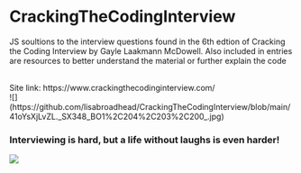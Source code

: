 # CrackingTheCodingInterview

JS soultions to the interview questions found in the 6th edtion of Cracking the Coding Interview by Gayle Laakmann McDowell. Also included in entries are resources to better understand the material or further explain the code

<br/>
Site link: https://www.crackingthecodinginterview.com/
<br/>
![](https://github.com/lisabroadhead/CrackingTheCodingInterview/blob/main/41oYsXjLvZL._SX348_BO1%2C204%2C203%2C200_.jpg) 
<br/>
 
 ### Interviewing is hard, but a life without laughs is even harder!
 ![](https://github.com/lisabroadhead/CrackingTheCodingInterview/blob/main/0_G2xt1UgNhlPASYz5.jpeg) 
 

